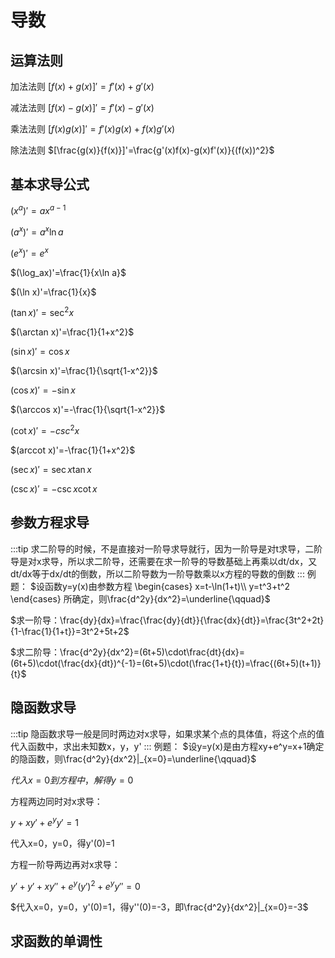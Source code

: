 # 导数

## 运算法则
加法法则
$[f(x)+g(x)]'=f'(x)+g'(x)$

减法法则
$[f(x)-g(x)]'=f'(x)-g'(x)$

乘法法则
$[f(x)g(x)]'=f'(x)g(x)+f(x)g'(x)$

除法法则
$[\frac{g(x)}{f(x)}]'=\frac{g'(x)f(x)-g(x)f'(x)}{(f(x))^2}$

## 基本求导公式
$(x^a)'=ax^{a-1}$

$(a^x)'=a^x\ln a$

$(e^x)'=e^x$

$(\log_ax)'=\frac{1}{x\ln a}$

$(\ln x)'=\frac{1}{x}$

$(\tan x)'=\sec^2x$

$(\arctan x)'=\frac{1}{1+x^2}$

$(\sin x)'=\cos x$

$(\arcsin x)'=\frac{1}{\sqrt{1-x^2}}$

$(\cos x)'=-\sin x$

$(\arccos x)'=-\frac{1}{\sqrt{1-x^2}}$

$(\cot x)'=-csc^2x$

$(arccot x)'=-\frac{1}{1+x^2}$

$(\sec x)'=\sec x\tan x$

$(\csc x)'=-\csc x\cot x$

## 参数方程求导
:::tip
求二阶导的时候，不是直接对一阶导求导就行，因为一阶导是对t求导，二阶导是对x求导，所以求二阶导，还需要在求一阶导的导数基础上再乘以dt/dx，又dt/dx等于dx/dt的倒数，所以二阶导数为一阶导数乘以x方程的导数的倒数
:::
例题：
$设函数y=y(x)由参数方程
\begin{cases}
    x=t-\ln(1+t)\\
    y=t^3+t^2
\end{cases}
所确定，则\frac{d^2y}{dx^2}=\underline{\qquad}$

$求一阶导：\frac{dy}{dx}=\frac{\frac{dy}{dt}}{\frac{dx}{dt}}=\frac{3t^2+2t}{1-\frac{1}{1+t}}=3t^2+5t+2$

$求二阶导：\frac{d^2y}{dx^2}=(6t+5)\cdot\frac{dt}{dx}=(6t+5)\cdot(\frac{dx}{dt})^{-1}=(6t+5)\cdot(\frac{1+t}{t})=\frac{(6t+5)(t+1)}{t}$

## 隐函数求导
:::tip
隐函数求导一般是同时两边对x求导，如果求某个点的具体值，将这个点的值代入函数中，求出未知数x，y，y'
:::
例题：
$设y=y(x)是由方程xy+e^y=x+1确定的隐函数，则\frac{d^2y}{dx^2}|_{x=0}=\underline{\qquad}$

$代入x=0到方程中，解得y=0$

方程两边同时对x求导：

$y+xy'+e^yy'=1$

代入x=0，y=0，得y'(0)=1

方程一阶导两边再对x求导：

$y'+y'+xy''+e^y(y')^2+e^yy''=0$

$代入x=0，y=0，y'(0)=1，得y''(0)=-3，即\frac{d^2y}{dx^2}|_{x=0}=-3$

## 求函数的单调性
